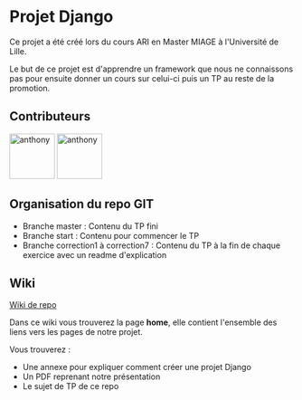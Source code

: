 # Projet Django

Ce projet a été créé lors du cours ARI en Master MIAGE à l'Université de Lille.

Le but de ce projet est d'apprendre un framework que nous ne connaissons pas pour ensuite donner un cours sur celui-ci puis un TP au reste de la promotion.

## Contributeurs 
<a href="https://github.com/anthonycouture"><img src="https://avatars.githubusercontent.com/u/30239710?v=4" title="anthony" width="80" height="80"></a>
<a href="https://github.com/FlorianBarbet"><img src="https://avatars.githubusercontent.com/u/28789447?v=4" title="anthony" width="80" height="80"></a>

## Organisation du repo GIT
- Branche master : Contenu du TP fini
- Branche start : Contenu pour commencer le TP
- Branche correction1 à correction7 : Contenu du TP à la fin de chaque exercice avec un readme d'explication

## Wiki
[Wiki de repo](../../wiki)  

Dans ce wiki vous trouverez la page **home**, elle contient l'ensemble des liens vers les pages de notre projet.

Vous trouverez :
- Une annexe pour expliquer comment créer une projet Django
- Un PDF reprenant notre présentation
- Le sujet de TP de ce repo